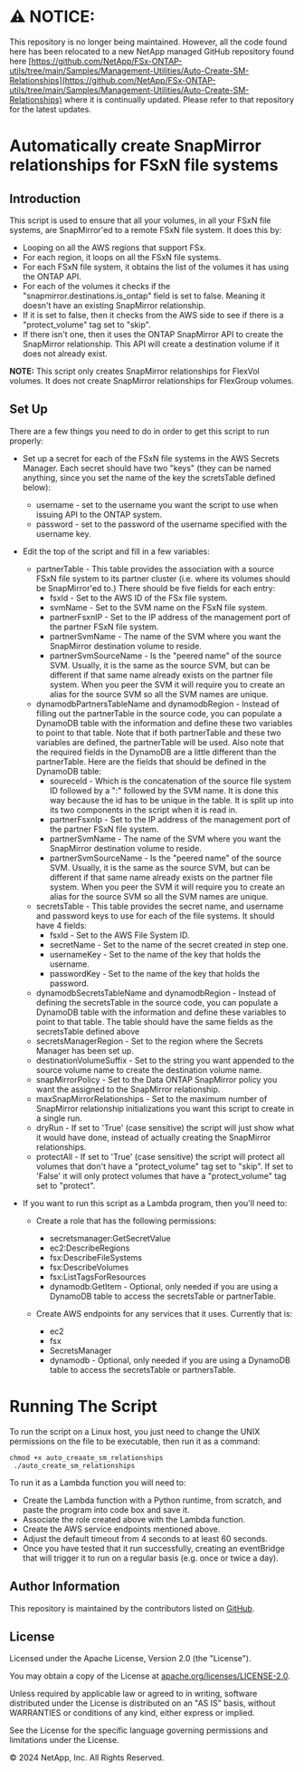 # :warning: **NOTICE:**

This repository is no longer being maintained. However, all the code found here has been relocated to a new NetApp managed GitHub repository found here [https://github.com/NetApp/FSx-ONTAP-utils/tree/main/Samples/Management-Utilities/Auto-Create-SM-Relationships](https://github.com/NetApp/FSx-ONTAP-utils/tree/main/Samples/Management-Utilities/Auto-Create-SM-Relationships) where it is continually updated. Please refer to that repository for the latest updates.

# Automatically create SnapMirror relationships for FSxN file systems

## Introduction
This script is used to ensure that all your volumes, in all your FSxN file systems, are SnapMirror'ed to a remote FSxN file system. It does this by:

- Looping on all the AWS regions that support FSx.
- For each region, it loops on all the FSxN file systems.
- For each FSxN file system, it obtains the list of the volumes it has using the ONTAP API.
- For each of the volumes it checks if the "snapmirror.destinations.is_ontap" field is set to false. Meaning it doesn't have an existing SnapMirror relationship.
- If it is set to false, then it checks from the AWS side to see if there is a "protect_volume" tag set to "skip".
- If there isn't one, then it uses the ONTAP SnapMirror API to create the SnapMirror relationship. This API will create a destination volume if it does not already exist.

**NOTE:** This script only creates SnapMirror relationships for FlexVol volumes. It does not create SnapMirror relationships for FlexGroup volumes.

## Set Up
There are a few things you need to do in order to get this script to run properly:

- Set up a secret for each of the FSxN file systems in the AWS Secrets Manager. Each secret should have two "keys" (they can be named anything, since you set the name of the key the scretsTable defined below):
    - username - set to the username you want the script to use when issuing API to the ONTAP system.
    - password - set to the password of the username specified with the username key.
- Edit the top of the script and fill in a few variables:
    - partnerTable - This table provides the association with a source FSxN file system to its partner cluster (i.e. where its volumes should be SnapMirror'ed to.) There should be five fields for each entry:
        - fsxId - Set to the AWS ID of the FSx file system.
        - svmName - Set to the SVM name on the FSxN file system.
        - partnerFsxnIP - Set to the IP address of the management port of the partner FSxN file system.
        - partnerSvmName - The name of the SVM where you want the SnapMirror destination volume to reside.
        - partnerSvmSourceName - Is the "peered name" of the source SVM. Usually, it is the same as the source SVM, but can be different if that same name already exists on the partner file system. When you peer the SVM it will require you to create an alias for the source SVM so all the SVM names are unique.
    - dynamodbPartnersTableName and dynamodbRegion - Instead of filling out the partnerTable in the source code, you can populate a DynamoDB table with the information and define these two variables to point to that table. Note that if both partnerTable and these two variables are defined, the partnerTable will be used. Also note that the required fields in the DynamoDB are a little different than the partnerTable. Here are the fields that should be defined in the DynamoDB table:
        - soureceId - Which is the concatenation of the source file system ID followed by a ":" followed by the SVM name. It is done this way because the id has to be unique in the table. It is split up into its two components in the script when it is read in.
        - partnerFsxnIp - Set to the IP address of the management port of the partner FSxN file system.
        - partnerSvmName - The name of the SVM where you want the SnapMirror destination volume to reside.
        - partnerSvmSourceName - Is the "peered name" of the source SVM. Usually, it is the same as the source SVM, but can be different if that same name already exists on the partner file system. When you peer the SVM it will require you to create an alias for the source SVM so all the SVM names are unique.
    - secretsTable - This table provides the secret name, and username and password keys to use for each of the file systems. It should have 4 fields:
        - fsxId - Set to the AWS File System ID.
        - secretName - Set to the name of the secret created in step one.
        - usernameKey - Set to the name of the key that holds the username.
        - passwordKey - Set to the name of the key that holds the password.
    - dynamodbSecretsTableName and dynamodbRegion - Instead of defining the secretsTable in the source code, you can populate a DynamoDB table with the information and define these variables to point to that table. The table should have the same fields as the secretsTable defined above
    - secretsManagerRegion - Set to the region where the Secrets Manager has been set up.
    - destinationVolumeSuffix - Set to the string you want appended to the source volume name to create the destination volume name.
    - snapMirrorPolicy - Set to the Data ONTAP SnapMirror policy you want the assigned to the SnapMirror relationship.
    - maxSnapMirrorRelationships - Set to the maximum number of SnapMirror relationship initializations you want this script to create in a single run.
    - dryRun - If set to 'True' (case sensitive) the script will just show what it would have done, instead of actually creating the SnapMirror relationships.
    - protectAll - If set to 'True' (case sensitive) the script will protect all volumes that don't have a "protect_volume" tag set to "skip". If set to 'False' it will only protect volumes that have a "protect_volume" tag set to "protect".

- If you want to run this script as a Lambda program, then you'll need to:
    - Create a role that has the following permissions:
        - secretsmanager:GetSecretValue
        - ec2:DescribeRegions
        - fsx:DescribeFileSystems
        - fsx:DescribeVolumes
        - fsx:ListTagsForResources
        - dynamodb:GetItem - Optional, only needed if you are using a DynamoDB table to access the secretsTable or partnerTable.

    - Create AWS endpoints for any services that it uses. Currently that is:
        - ec2
        - fsx
        - SecretsManager
        - dynamodb - Optional, only needed if you are using a DynamoDB table to access the secretsTable or partnersTable.

# Running The Script
To run the script on a Linux host, you just need to change the UNIX permissions on the file to be executable, then run it as a command:
```
chmod +x auto_creaate_sm_relationships
 ./auto_create_sm_relationships
```
To run it as a Lambda function you will need to:
- Create the Lambda function with a Python runtime, from scratch, and paste the program into code box and save it.
- Associate the role created above with the Lambda function.
- Create the AWS service endpoints mentioned above.
- Adjust the default timeout from 4 seconds to at least 60 seconds.
- Once you have tested that it run successfully, creating an eventBridge that will trigger it to run on a regular basis (e.g. once or twice a day).

## Author Information

This repository is maintained by the contributors listed on [GitHub](https://github.com/NetApp/FSx-ONTAP-samples-scripts/graphs/contributors).

## License

Licensed under the Apache License, Version 2.0 (the "License").

You may obtain a copy of the License at [apache.org/licenses/LICENSE-2.0](http://www.apache.org/licenses/LICENSE-2.0).

Unless required by applicable law or agreed to in writing, software distributed under the License is distributed on an "AS IS" basis, without WARRANTIES or conditions of any kind, either express or implied.

See the License for the specific language governing permissions and limitations under the License.

© 2024 NetApp, Inc. All Rights Reserved.
